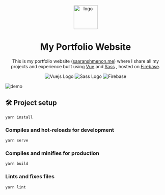 <div align="center">
    <img src="https://firebasestorage.googleapis.com/v0/b/vue-express-54b2e.appspot.com/o/favicon.png?alt=media&token=2017ab56-fcff-4d0f-8b86-808199bcb72d"  alt="logo" width="75">
</div>
<h1 align="center">
    My Portfolio Website
</h1>
<p align="center">This is my portfolio website (<a href="https://saaranshmenon.me">saaranshmenon.me</a>) where I share all my projects and experience built using <a href="https://vuejs.org/">Vue</a> and <a href="https://sass-lang.com/">Sass</a> , hosted on <a href="https://firebase.google.com/">Firebase</a>. </p>

<div align="center">
    <img src="https://img.shields.io/badge/Vue.js-35495E?style=for-the-badge&logo=vue.js&logoColor=4FC08D" alt="Vuejs Logo">
<img src="https://img.shields.io/badge/Sass-CC6699?style=for-the-badge&logo=sass&logoColor=white" alt="Sass Logo">
<img alt="Firebase" src="https://img.shields.io/badge/firebase-%23039BE5.svg?sCancel changestyle=for-the-badge&logo=firebase" />
</div>


![demo](https://firebasestorage.googleapis.com/v0/b/vue-express-54b2e.appspot.com/o/demo.png?alt=media&token=c29517e2-5fd7-459f-b721-1e336f1d2168)

## 🛠 Project setup
```
yarn install
```

### Compiles and hot-reloads for development
```
yarn serve
```

### Compiles and minifies for production
```
yarn build
```

### Lints and fixes files
```
yarn lint
```

